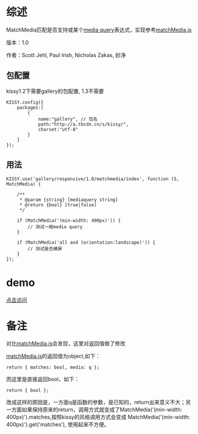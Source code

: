 # 综述
MatchMedia匹配是否支持或某个[media query](http://www.w3.org/TR/css3-mediaqueries/)表达式，实现参考[matchMedia.js](https://github.com/scottjehl/matchMedia.js)

版本：1.0

作者：Scott Jehl, Paul Irish, Nicholas Zakas, 妙净


## 包配置 
kissy1.2下需要gallery的包配置, 1.3不需要

    KISSY.config({
        packages:[
            {
                name:"gallery", // 包名
                path:"http://a.tbcdn.cn/s/kissy/",
                charset:"utf-8"
            }
        ]
    });

## 用法
    KISSY.use('gallery/responsive/1.0/matchmedia/index', function (S, MatchMedia) {
        
        /**
         * @param {string} [mediaquery string] 
         * @return {bool} [true|false]
         */
        
        if (MatchMedia('(min-width: 400px)')) {
            // 测试一般media query
        }

        if (MatchMedia('all and (orientation:landscape)')) {
            // 测试是否横屏
        } 
    });
    
 # demo
 [点击访问](../demo/matchmedia.html)

# 备注

对比[matchMedia.js](https://github.com/scottjehl/matchMedia.js)会发现，这里对返回值做了修改

[matchMedia.js](https://github.com/scottjehl/matchMedia.js)的返回值为object,如下：

    return { matches: bool, media: q };
而这里是直接返回bool，如下：

    return { bool };

改成这样的原因是，一方面q是函数的参数，是已知的，return出来意义不大；另一方面如果保持原来的return，调用方式就变成了MatchMedia('(min-width: 400px)').matches,按照kissy的风格调用方式会变成 MatchMedia('(min-width: 400px)').get('matches'), 使用起来不方便。
